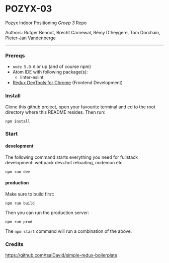 # POZYX-03

Pozyx Indoor Positioning *Groep 3* Repo

Authors: Rutger Benoot, Brecht Carnewal, Rémy D'heygere, Tom Dorchain, Pieter-Jan Vandenberge

***

### Prereqs
  - `node 5.0.0` or up (and of course npm)
  - Atom IDE with following package(s):
    - linter-eslint
  - [Redux DevTools for Chrome](https://chrome.google.com/webstore/detail/redux-devtools/lmhkpmbekcpmknklioeibfkpmmfibljd) (Frontend Development)


### Install

Clone this github project, open your favourite terminal and cd to the root directory where this README resides. Then run:

```
npm install
```

### Start

#### development

The following command starts everything you need for fullstack development: webpack dev+hot reloading, nodemon etc.

```
npm run dev
```

#### production
Make sure to build first:

```
npm run build
```

Then you can run the production server:

```
npm run prod
```

The `npm start` command will run a combination of the above.

### Credits

https://github.com/tsaiDavid/simple-redux-boilerplate
